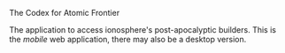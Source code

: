 The Codex for Atomic Frontier

The application to access ionosphere's post-apocalyptic builders. This is the *mobile* web application, 
there may also be a desktop version.
